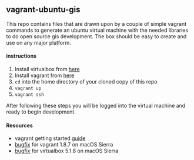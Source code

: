 ## vagrant-ubuntu-gis
This repo contains files that are drawn upon by a couple of simple vagrant commands to generate an ubuntu virtual machine with the needed libraries to do open source gis development.  The box should be easy to create and use on any major platform.

#### instructions
1.  Install virtualbox from [here](https://www.virtualbox.org/wiki/Downloads)
2.  Install vagrant from [here](https://www.vagrantup.com/downloads.html)
3.  `cd` into the home directory of your cloned copy of this repo
4. `vagrant up`
5. `vagrant ssh`

After following these steps you will be logged into the virtual machine and ready to begin development.

#### Resources
* vagrant getting started [guide](https://www.vagrantup.com/docs/getting-starte)
* [bugfix](http://stackoverflow.com/questions/40477731) for vagrant 1.8.7 on macOS Sierra
* [bugfix](http://stackoverflow.com/questions/40531738) for virtualbox 5.1.8 on macOS Sierra